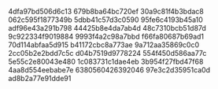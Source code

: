 4dfa97bd506d6c13
679b8ba64bc720ef
30a9c81f4b3bdac8
062c595f1877349b
5dbb41c57d3c0590
95fe6c4193b45a10
adf96e43a291b798
44425b8e4da7ab4d
48c7310bcb51d87d
9c922334f9019884
9993f4a2c98a7bbd
f66fa80687b69ad1
70d114abfaa5d915
b41172cbc8a773ae
9a712aa35869c0c0
2cc05b2e2bdd7c5c
d04b7519d9778224
554f450d586aa77c
5e55c2e80043e480
1c083731c1dae4eb
3b954f27fbd47f68
4aa8d554eebabe7e
6380560426392046
97e3c2d35951ca0d
ad8b2a77e91dde91
